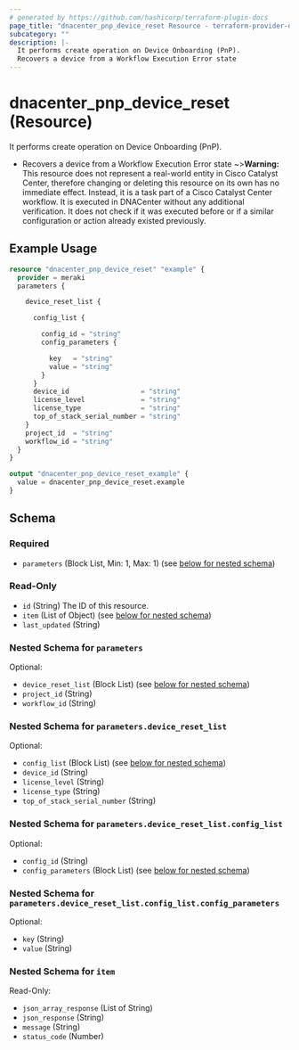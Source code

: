 ```yaml
---
# generated by https://github.com/hashicorp/terraform-plugin-docs
page_title: "dnacenter_pnp_device_reset Resource - terraform-provider-dnacenter"
subcategory: ""
description: |-
  It performs create operation on Device Onboarding (PnP).
  Recovers a device from a Workflow Execution Error state
---
```


# dnacenter_pnp_device_reset (Resource)

It performs create operation on Device Onboarding (PnP).

- Recovers a device from a Workflow Execution Error state
~>**Warning:**
This resource does not represent a real-world entity in Cisco Catalyst Center, therefore changing or deleting this resource on its own has no immediate effect.
Instead, it is a task part of a Cisco Catalyst Center workflow. It is executed in DNACenter without any additional verification. It does not check if it was executed before or if a similar configuration or action already existed previously.

## Example Usage

```terraform
resource "dnacenter_pnp_device_reset" "example" {
  provider = meraki
  parameters {

    device_reset_list {

      config_list {

        config_id = "string"
        config_parameters {

          key   = "string"
          value = "string"
        }
      }
      device_id                  = "string"
      license_level              = "string"
      license_type               = "string"
      top_of_stack_serial_number = "string"
    }
    project_id  = "string"
    workflow_id = "string"
  }
}

output "dnacenter_pnp_device_reset_example" {
  value = dnacenter_pnp_device_reset.example
}
```

<!-- schema generated by tfplugindocs -->
## Schema

### Required

- `parameters` (Block List, Min: 1, Max: 1) (see [below for nested schema](#nestedblock--parameters))

### Read-Only

- `id` (String) The ID of this resource.
- `item` (List of Object) (see [below for nested schema](#nestedatt--item))
- `last_updated` (String)

<a id="nestedblock--parameters"></a>
### Nested Schema for `parameters`

Optional:

- `device_reset_list` (Block List) (see [below for nested schema](#nestedblock--parameters--device_reset_list))
- `project_id` (String)
- `workflow_id` (String)

<a id="nestedblock--parameters--device_reset_list"></a>
### Nested Schema for `parameters.device_reset_list`

Optional:

- `config_list` (Block List) (see [below for nested schema](#nestedblock--parameters--device_reset_list--config_list))
- `device_id` (String)
- `license_level` (String)
- `license_type` (String)
- `top_of_stack_serial_number` (String)

<a id="nestedblock--parameters--device_reset_list--config_list"></a>
### Nested Schema for `parameters.device_reset_list.config_list`

Optional:

- `config_id` (String)
- `config_parameters` (Block List) (see [below for nested schema](#nestedblock--parameters--device_reset_list--config_list--config_parameters))

<a id="nestedblock--parameters--device_reset_list--config_list--config_parameters"></a>
### Nested Schema for `parameters.device_reset_list.config_list.config_parameters`

Optional:

- `key` (String)
- `value` (String)





<a id="nestedatt--item"></a>
### Nested Schema for `item`

Read-Only:

- `json_array_response` (List of String)
- `json_response` (String)
- `message` (String)
- `status_code` (Number)
